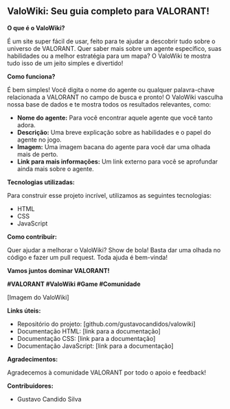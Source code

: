 ## ValoWiki: Seu guia completo para VALORANT!

**O que é o ValoWiki?**

É um site super fácil de usar, feito para te ajudar a descobrir tudo sobre o universo de VALORANT. Quer saber mais sobre um agente específico, suas habilidades ou a melhor estratégia para um mapa? O ValoWiki te mostra tudo isso de um jeito simples e divertido!

**Como funciona?**

É bem simples! Você digita o nome do agente ou qualquer palavra-chave relacionada a VALORANT no campo de busca e pronto! O ValoWiki vasculha nossa base de dados e te mostra todos os resultados relevantes, como:

* **Nome do agente:** Para você encontrar aquele agente que você tanto adora.
* **Descrição:** Uma breve explicação sobre as habilidades e o papel do agente no jogo.
* **Imagem:** Uma imagem bacana do agente para você dar uma olhada mais de perto.
* **Link para mais informações:** Um link externo para você se aprofundar ainda mais sobre o agente.

**Tecnologias utilizadas:**

Para construir esse projeto incrível, utilizamos as seguintes tecnologias:

* HTML
* CSS
* JavaScript

**Como contribuir:**

Quer ajudar a melhorar o ValoWiki? Show de bola! Basta dar uma olhada no código e fazer um pull request. Toda ajuda é bem-vinda!

**Vamos juntos dominar VALORANT!**

**#VALORANT #ValoWiki #Game #Comunidade**

[Imagem do ValoWiki]

**Links úteis:**

* Repositório do projeto: [github.com/gustavocandidos/valowiki]
* Documentação HTML: [link para a documentação]
* Documentação CSS: [link para a documentação]
* Documentação JavaScript: [link para a documentação]

**Agradecimentos:**

Agradecemos à comunidade VALORANT por todo o apoio e feedback!

**Contribuidores:**

* Gustavo Candido Silva
